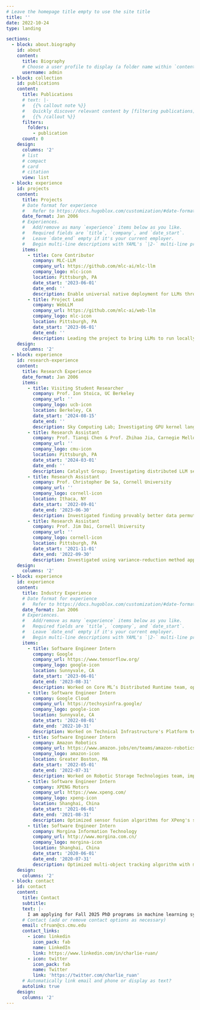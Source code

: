 ```yaml
---
# Leave the homepage title empty to use the site title
title: ''
date: 2022-10-24
type: landing

sections:
  - block: about.biography
    id: about
    content:
      title: Biography
      # Choose a user profile to display (a folder name within `content/authors/`)
      username: admin
  - block: collection
    id: publications
    content:
      title: Publications
      # text: |-
      #   {{% callout note %}}
      #   Quickly discover relevant content by [filtering publications](./publication/).
      #   {{% /callout %}}
      filters:
        folders:
          - publication
      count: 0
    design:
      columns: '2'
      # list
      # compact
      # card
      # citation
      view: list
  - block: experience
    id: projects
    content:
      title: Projects
      # Date format for experience
      #   Refer to https://docs.hugoblox.com/customization/#date-format
      date_format: Jan 2006
      # Experiences.
      #   Add/remove as many `experience` items below as you like.
      #   Required fields are `title`, `company`, and `date_start`.
      #   Leave `date_end` empty if it's your current employer.
      #   Begin multi-line descriptions with YAML's `|2-` multi-line prefix.
      items:
        - title: Core Contributor
          company: MLC-LLM
          company_url: https://github.com/mlc-ai/mlc-llm
          company_logo: mlc-icon
          location: Pittsburgh, PA
          date_start: '2023-06-01'
          date_end: ''
          description: Enable universal native deployment for LLMs through machine learning compilation techniques. [GitHub (19.3k stars)](https://github.com/mlc-ai/mlc-llm)
        - title: Project Lead
          company: WebLLM
          company_url: https://github.com/mlc-ai/web-llm
          company_logo: mlc-icon
          location: Pittsburgh, PA
          date_start: '2023-06-01'
          date_end: ''
          description: Leading the project to bring LLMs to run locally in client-side browser with WebGPU acceleration. [GitHub (13.9k stars)](https://github.com/mlc-ai/web-llm); [talk at Google WebAI Summit '24](https://www.youtube.com/watch?v=MhTCzq7iTy0&list=PLNYkxOF6rcIAEVKJ98bDkQRkwvO4grhnt)
    design:
      columns: '2'
  - block: experience
    id: research-experience
    content:
      title: Research Experience
      date_format: Jan 2006
      items:
        - title: Visiting Student Researcher
          company: Prof. Ion Stoica, UC Berkeley
          company_url: ''
          company_logo: ucb-icon
          location: Berkeley, CA
          date_start: '2024-08-15'
          date_end: ''
          description: Sky Computing Lab; Investigating GPU kernel language/compiler
        - title: Research Assistant
          company: Prof. Tianqi Chen & Prof. Zhihao Jia, Carnegie Mellon University
          company_url: ''
          company_logo: cmu-icon
          location: Pittsburgh, PA
          date_start: '2024-03-01'
          date_end: ''
          description: Catalyst Group; Investigating distributed LLM serving systems
        - title: Research Assistant
          company: Prof. Christopher De Sa, Cornell University
          company_url: ''
          company_logo: cornell-icon
          location: Ithaca, NY
          date_start: '2022-09-01'
          date_end: '2023-06-30'
          description: Investigated finding provably better data permutations in distributed learning. [CD-GraB](https://openreview.net/pdf?id=ISRyILhAyS) was accepted by NeurIPS'23
        - title: Research Assistant
          company: Prof. Jim Dai, Cornell University
          company_url: ''
          company_logo: cornell-icon
          location: Pittsburgh, PA
          date_start: '2021-11-01'
          date_end: '2022-09-30'
          description: Investigated using variance-reduction method approximating martingale-process in reinforcement learning with large state space
    design:
      columns: '2'
  - block: experience
    id: experience
    content:
      title: Industry Experience
      # Date format for experience
      #   Refer to https://docs.hugoblox.com/customization/#date-format
      date_format: Jan 2006
      # Experiences.
      #   Add/remove as many `experience` items below as you like.
      #   Required fields are `title`, `company`, and `date_start`.
      #   Leave `date_end` empty if it's your current employer.
      #   Begin multi-line descriptions with YAML's `|2-` multi-line prefix.
      items:
        - title: Software Engineer Intern
          company: Google
          company_url: https://www.tensorflow.org/
          company_logo: google-icon
          location: Sunnyvale, CA
          date_start: '2023-06-01'
          date_end: '2023-08-31'
          description: Worked on Core ML’s Distributed Runtime team, optimizing TensorFlow's checkpoint to reduce wasted TPU cycles
        - title: Software Engineer Intern
          company: Google Cloud
          company_url: https://techsysinfra.google/
          company_logo: google-icon
          location: Sunnyvale, CA
          date_start: '2022-08-01'
          date_end: '2022-10-31'
          description: Worked on Technical Infrastructure's Platform team, deploying accelerators in Google data centers using OpenBMC, implementing Linux daemon and firmware update APIs
        - title: Software Engineer Intern
          company: Amazon Robotics
          company_url: https://www.amazon.jobs/en/teams/amazon-robotics
          company_logo: amazon-icon
          location: Greater Boston, MA
          date_start: '2022-05-01'
          date_end: '2022-07-31'
          description: Worked on Robotic Storage Technologies team, improving worker's interaction with autonomous warehouse robots
        - title: Software Engineer Intern
          company: XPENG Motors
          company_url: https://www.xpeng.com/
          company_logo: xpeng-icon
          location: Shanghai, China
          date_start: '2021-06-01'
          date_end: '2021-08-31'
          description: Optimized sensor fusion algorithms for XPeng's self-driving cars
        - title: Software Engineer Intern
          company: Morgina Information Technology
          company_url: http://www.morgina.com.cn/
          company_logo: morgina-icon
          location: Shanghai, China
          date_start: '2020-06-01'
          date_end: '2020-07-31'
          description: Optimized multi-object tracking algorithm with millimeter-wave radar
    design:
      columns: '2'
  - block: contact
    id: contact
    content:
      title: Contact
      subtitle:
      text: |-
        I am applying for Fall 2025 PhD programs in machine learning systems. Please feel free to contact me!
      # Contact (add or remove contact options as necessary)
      email: cfruan@cs.cmu.edu
      contact_links:
        - icon: linkedin
          icon_pack: fab
          name: LinkedIn
          link: https://www.linkedin.com/in/charlie-ruan/
        - icon: twitter
          icon_pack: fab
          name: Twitter
          link: 'https://twitter.com/charlie_ruan'
      # Automatically link email and phone or display as text?
      autolink: true
    design:
      columns: '2'
---
```

